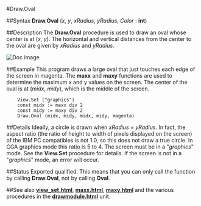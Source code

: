 
#Draw.Oval

##Syntax
**Draw.Oval** (_x_, _y_, _xRadius_, _yRadius_, _Color_ : **int**)



##Description
The **Draw.Oval** procedure is used to draw an oval whose center is at (_x_, _y_). The horizontal and vertical distances from the center to the oval are given by _xRadius_ and _yRadius_.

![Doc image](draw_oval01.gif)


##Example
This program draws a large oval that just touches each edge of the screen in magenta. The **maxx** and **maxy** functions are used to determine the maximum x and y values on the screen. The center of the oval is at (_midx_, _midy_), which is the middle of the screen.


        View.Set ("graphics")
        const midx := maxx div 2
        const midy := maxy div 2
        Draw.Oval (midx, midy, midx, midy, magenta)
##Details
Ideally, a circle is drawn when _xRadius_ = _yRadius_. In fact, the aspect ratio (the ratio of height to width of pixels displayed on the screen) of the IBM PC compatibles is not 1.0, so this does not draw a true circle. In CGA graphics mode this ratio is 5 to 4.
The screen must be in a "_graphics_" mode. See the **View.Set** procedure for details. If the screen is not in a "_graphics_" mode, an error will occur.



##Status
Exported qualified.
This means that you can only call the function by calling **Draw.Oval**, not by calling **Oval**.



##See also
**[view_set.html](View.Set)**, **[maxx.html](maxx)**, **[maxy.html](maxy)** and the various procedures in the **[drawmodule.html](Draw)** unit.


